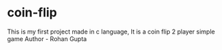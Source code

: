 # coin-flip
This is my first project made in c language, It is a coin flip 2 player simple game
Author - Rohan Gupta
